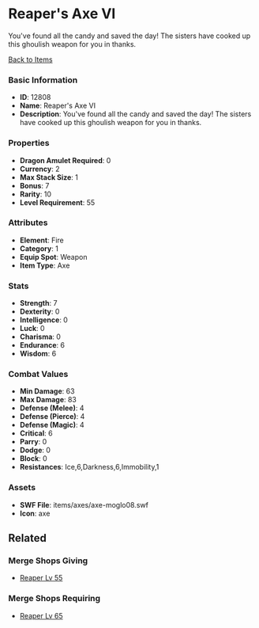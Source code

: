 # Reaper's Axe VI

You've found all the candy and saved the day! The sisters have cooked up this ghoulish weapon for you in thanks.

[Back to Items](../items.md)

### Basic Information

- **ID**: 12808
- **Name**: Reaper&#039;s Axe VI
- **Description**: You&#039;ve found all the candy and saved the day! The sisters have cooked up this ghoulish weapon for you in thanks.

### Properties

- **Dragon Amulet Required**: 0
- **Currency**: 2
- **Max Stack Size**: 1
- **Bonus**: 7
- **Rarity**: 10
- **Level Requirement**: 55

### Attributes

- **Element**: Fire
- **Category**: 1
- **Equip Spot**: Weapon
- **Item Type**: Axe

### Stats

- **Strength**: 7
- **Dexterity**: 0
- **Intelligence**: 0
- **Luck**: 0
- **Charisma**: 0
- **Endurance**: 6
- **Wisdom**: 6

### Combat Values

- **Min Damage**: 63
- **Max Damage**: 83
- **Defense (Melee)**: 4
- **Defense (Pierce)**: 4
- **Defense (Magic)**: 4
- **Critical**: 6
- **Parry**: 0
- **Dodge**: 0
- **Block**: 0
- **Resistances**: Ice,6,Darkness,6,Immobility,1

### Assets

- **SWF File**: items/axes/axe-moglo08.swf
- **Icon**: axe

## Related

### Merge Shops Giving

- [Reaper Lv 55](../merge-shops/217-reaper-lv-55.md)

### Merge Shops Requiring

- [Reaper Lv 65](../merge-shops/218-reaper-lv-65.md)

